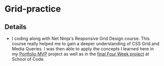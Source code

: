# Grid-practice

## Details
- I coding along with Net Ninja's Responsive Grid Design course. This course really helped me to gain a deeper understanding of CSS Grid and Media Queries. I was then able to apply the concepts I learned here in my <a href='https://github.com/KieranWebDev/Portfolio-MVP'> Portfolio MVP</a> project as well as in the <a href="https://github.com/SchoolOfCode/final-project_front-end-untrodden">final Four Week project</a> at School of Code. 
